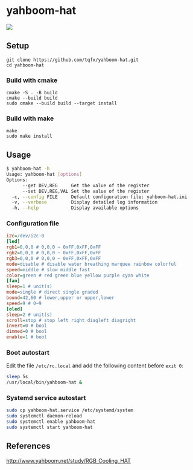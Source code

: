 # yahboom-hat

![ ](https://cdn.shopifycdn.net/s/files/1/0066/9686/1780/products/Pi_Cooling_HAT3_700x.jpg)

## Setup

```
git clone https://github.com/tqfx/yahboom-hat.git
cd yahboom-hat
```

### Build with cmake

```
cmake -S . -B build
cmake --build build
sudo cmake --build build --target install
```

### Build with make

```
make
sudo make install
```

## Usage

```sh
$ yahboom-hat -h
Usage: yahboom-hat [options]
Options:
      --get DEV,REG     Get the value of the register
      --set DEV,REG,VAL Set the value of the register
  -c, --config FILE     Default configuration file: yahboom-hat.ini
  -v, --verbose         Display detailed log information
  -h, --help            Display available options
```

### Configuration file

```ini
i2c=/dev/i2c-0
[led]
rgb1=0,0,0 # 0,0,0 ~ 0xFF,0xFF,0xFF
rgb2=0,0,0 # 0,0,0 ~ 0xFF,0xFF,0xFF
rgb3=0,0,0 # 0,0,0 ~ 0xFF,0xFF,0xFF
mode=disable # disable water breathing marquee rainbow colorful
speed=middle # slow middle fast
color=green # red green blue yellow purple cyan white
[fan]
sleep=1 # unit(s)
mode=single # direct single graded
bound=42,60 # lower,upper or upper,lower
speed=9 # 0~9
[oled]
sleep=2 # unit(s)
scroll=stop # stop left right diagleft diagright
invert=0 # bool
dimmed=0 # bool
enable=1 # bool
```

### Boot autostart

Edit the file `/etc/rc.local` and add the following content before `exit 0`:

```sh
sleep 5s
/usr/local/bin/yahboom-hat &
```

### Systemd service autostart

```sh
sudo cp yahboom-hat.service /etc/systemd/system
sudo systemctl daemon-reload
sudo systemctl enable yahboom-hat
sudo systemctl start yahboom-hat
```

## References

<http://www.yahboom.net/study/RGB_Cooling_HAT>
